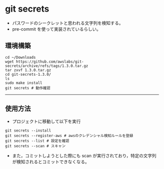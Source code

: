 # git secrets

- パスワードのシークレットと思われる文字列を検知する。
- pre-commit を使って実装されているらしい。

## 環境構築

```shell
cd ~/Downloads
wget https://github.com/awslabs/git-secrets/archive/refs/tags/1.3.0.tar.gz
tar zxvf 1.3.0.tar.gz
cd git-secrets-1.3.0/
ls
sudo make install
git secrets # 動作確認
```

---

## 使用方法

- プロジェクトに移動して以下を実行

```shell
git secrets --install
git secrets --register-aws # awsのクレデンシャル検知ルールを登録
git secrets --list # 設定を確認
git secrets --scan # スキャン
```

- また，コミットしようとした際にも scan が実行されており，特定の文字列が検知されるとコミットできなくなる。
